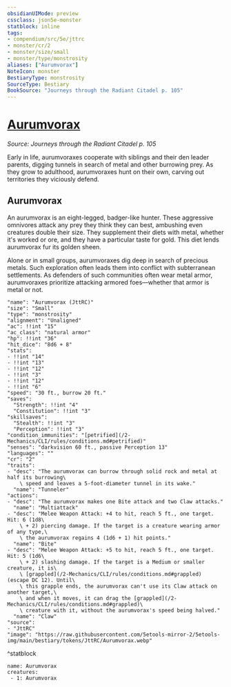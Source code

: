 ```yaml
---
obsidianUIMode: preview
cssclass: json5e-monster
statblock: inline
tags:
- compendium/src/5e/jttrc
- monster/cr/2
- monster/size/small
- monster/type/monstrosity
aliases: ["Aurumvorax"]
NoteIcon: monster
BestiaryType: monstrosity
SourceType: Bestiary
BookSource: "Journeys through the Radiant Citadel p. 105"
---
```

# [Aurumvorax](2-Mechanics/CLI/bestiary/monstrosity/aurumvorax-jttrc.md)
*Source: Journeys through the Radiant Citadel p. 105*  

Early in life, aurumvoraxes cooperate with siblings and their den leader parents, digging tunnels in search of metal and other burrowing prey. As they grow to adulthood, aurumvoraxes hunt on their own, carving out territories they viciously defend.

## Aurumvorax

An aurumvorax is an eight-legged, badger-like hunter. These aggressive omnivores attack any prey they think they can best, ambushing even creatures double their size. They supplement their diets with metal, whether it's worked or ore, and they have a particular taste for gold. This diet lends aurumvorax fur its golden sheen.

Alone or in small groups, aurumvoraxes dig deep in search of precious metals. Such exploration often leads them into conflict with subterranean settlements. As defenders of such communities often wear metal armor, aurumvoraxes prioritize attacking armored foes—whether that armor is metal or not.

```statblock
"name": "Aurumvorax (JttRC)"
"size": "Small"
"type": "monstrosity"
"alignment": "Unaligned"
"ac": !!int "15"
"ac_class": "natural armor"
"hp": !!int "36"
"hit_dice": "8d6 + 8"
"stats":
- !!int "14"
- !!int "13"
- !!int "12"
- !!int "3"
- !!int "12"
- !!int "6"
"speed": "30 ft., burrow 20 ft."
"saves":
  "Strength": !!int "4"
  "Constitution": !!int "3"
"skillsaves":
  "Stealth": !!int "3"
  "Perception": !!int "3"
"condition_immunities": "[petrified](/2-Mechanics/CLI/rules/conditions.md#petrified)"
"senses": "darkvision 60 ft., passive Perception 13"
"languages": ""
"cr": "2"
"traits":
- "desc": "The aurumvorax can burrow through solid rock and metal at half its burrowing\
    \ speed and leaves a 5-foot-diameter tunnel in its wake."
  "name": "Tunneler"
"actions":
- "desc": "The aurumvorax makes one Bite attack and two Claw attacks."
  "name": "Multiattack"
- "desc": "Melee Weapon Attack: +4 to hit, reach 5 ft., one target. Hit: 6 (1d8\
    \ + 2) piercing damage. If the target is a creature wearing armor of any type,\
    \ the aurumvorax regains 4 (1d6 + 1) hit points."
  "name": "Bite"
- "desc": "Melee Weapon Attack: +5 to hit, reach 5 ft., one target. Hit: 5 (1d6\
    \ + 2) slashing damage. If the target is a Medium or smaller creature, it is\
    \ [grappled](/2-Mechanics/CLI/rules/conditions.md#grappled) (escape DC 12). Until\
    \ this grapple ends, the aurumvorax can't use its Claw attack on another target,\
    \ and when it moves, it can drag the [grappled](/2-Mechanics/CLI/rules/conditions.md#grappled)\
    \ creature with it, without the aurumvorax's speed being halved."
  "name": "Claw"
"source":
- "JttRC"
"image": "https://raw.githubusercontent.com/5etools-mirror-2/5etools-img/main/bestiary/tokens/JttRC/Aurumvorax.webp"
```
^statblock

```encounter-table
name: Aurumvorax
creatures:
 - 1: Aurumvorax
```